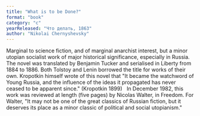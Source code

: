 ```yaml
---
title: "What is to be Done?"
format: "book"
category: "c"
yearReleased: "Что делать, 1863"
author: "Nikolai Chernyshevsky"
---
```

Marginal to science fiction, and of marginal anarchist  interest, but a minor utopian socialist work of major historical significance,  especially in Russia. The novel was translated by Benjamin Tucker and serialised  in Liberty from 1884 to 1886. Both Tolstoy and Lenin borrowed the title  for works of their own. Kropotkin himself wrote of this novel that "It became  the watchword of Young Russia, and the influence of the ideas it propagated has  never ceased to be apparent since." (Kropotkin 1899)
 
In December 1982, this work was reviewed at length (five  pages) by Nicolas Walter, in   Freedom. For Walter, "It may not be one of the great classics of Russian  fiction, but it deserves its place as a minor classic of political and social  utopianism."
 